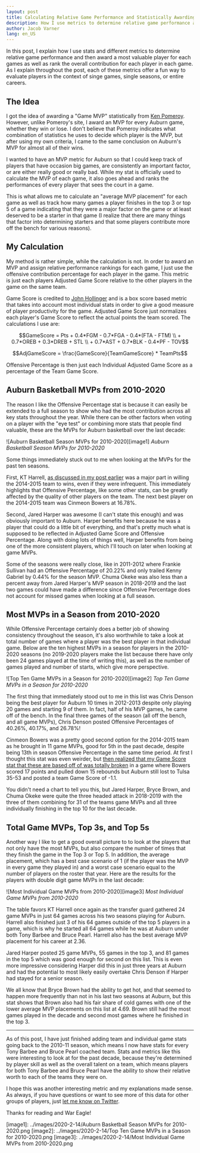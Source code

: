 ```yaml
---
layout: post
title: Calculating Relative Game Performance and Statistically Awarding MVPs
description: How I use metrics to determine relative game performance and award MVPs on a per-game and season basis as well as examples from Auburn basketball for the last decade under Bruce Pearl and Tony Barbee.
author: Jacob Varner
lang: en_US
---
```


In this post, I explain how I use stats and different metrics to determine relative game performance and then award a most valuable player for each games as well as rank the overall contribution for each player in each game. As I explain throughout the post, each of these metrics offer a fun way to evaluate players in the context of singe games, single seasons, or entire careers.

## The Idea

I got the idea of awarding a "Game MVP" statistically from [Ken Pomeroy](https://www.kenpom.com/). However, unlike Pomeroy's site, I award an MVP for every Auburn game, whether they win or lose. I don't believe that Pomeroy indicates what combination of statistics he uses to decide which player is the MVP, but after using my own criteria, I came to the same conclusion on Auburn's MVP for almost all of their wins.

I wanted to have an MVP metric for Auburn so that I could keep track of players that have occasion big games, are consistently an important factor, or are either really good or really bad. While my stat is officially used to calculate the MVP of each game, it also goes ahead and ranks the performances of every player that sees the court in a game.

This is what allows me to calculate an "average MVP placement" for each game as well as track how many games a player finishes in the top 3 or top 5 of a game indicating that they were a major factor on the game or at least deserved to be a starter in that game (I realize that there are many things that factor into determining starters and that some players contribute more off the bench for various reasons).

## My Calculation

My method is rather simple, while the calculation is not. In order to award an MVP and assign relative performance rankings for each game, I just use the offensive contribution percentage for each player in the game. This metric is just each players Adjusted Game Score relative to the other players in the game on the same team.

Game Score is credited to [John Hollinger](https://theathletic.com/author/john-hollinger/) and is a box score based metric that takes into account most individual stats in order to give a good measure of player productivity for the game. Adjusted Game Score just normalizes each player's Game Score to reflect the actual points the team scored. The calculations I use are:

$$GameScore = Pts + 0.4*FGM - 0.7*FGA - 0.4*(FTA - FTM) \\ + 0.7*OREB + 0.3*DREB + STL \\ + 0.7*AST + 0.7*BLK - 0.4*PF - TOV$$

$$AdjGameScore = \frac{GameScore}{TeamGameScore} * TeamPts$$

Offensive Percentage is then just each Individual Adjusted Game Score as a percentage of the Team Game Score.

## Auburn Basketball MVPs from 2010-2020

The reason I like the Offensive Percentage stat is because it can easily be extended to a full season to show who had the most contribution across all key stats throughout the year. While there can be other factors when voting on a player with the "eye test" or combining more stats that people find valuable, these are the MVPs for Auburn basketball over the last decade:

![Auburn Basketball Season MVPs for 2010-2020][image1]
_Auburn Basketball Season MVPs for 2010-2020_

Some things immediately stuck out to me when looking at the MVPs for the past ten seasons.

First, KT Harrell, [as discussed in my post earlier](https://hoops.jacobvarner.com/breaking-down-individual-win-loss-records-for-auburn-basketball-in-the-bruce-pearl-era/) was a major part in willing the 2014-2015 team to wins, even if they were infrequent. This immediately highlights that Offensive Percentage, like some other stats, can be greatly affected by the quality of other players on the team. The next best player on the 2014-2015 team was Cinmeon Bowers at 16.78%.

Second, Jared Harper was awesome (I can't state this enough) and was obviously important to Auburn. Harper benefits here because he was a player that could do a little bit of everything, and that's pretty much what is supposed to be reflected in Adjusted Game Score and Offensive Percentage. Along with doing lots of things well, Harper benefits from being one of the more consistent players, which I'll touch on later when looking at game MVPs.

Some of the seasons were really close, like in 2011-2012 where Frankie Sullivan had an Offensive Percentage of 20.22% and only trailed Kenny Gabriel by 0.44% for the season MVP. Chuma Okeke was also less than a percent away from Jared Harper's MVP season in 2018-2019 and the last two games could have made a difference since Offensive Percentage does not account for missed games when looking at a full season.

## Most MVPs in a Season from 2010-2020

While Offensive Percentage certainly does a better job of showing consistency throughout the season, it's also worthwhile to take a look at total number of games where a player was the best player in that individual game. Below are the ten highest MVPs in a season for players in the 2010-2020 seasons (no 2019-2020 players make the list because there have only been 24 games played at the time of writing this), as well as the number of games played and number of starts, which give more perspective.

![Top Ten Game MVPs in a Season for 2010-2020][image2]
_Top Ten Game MVPs in a Season for 2010-2020_

The first thing that immediately stood out to me in this list was Chris Denson being the best player for Auburn 10 times in 2012-2013 despite only playing 20 games and starting 9 of them. In fact, half of his MVP games, he came off of the bench. In the final three games of the season (all off the bench, and all game MVPs), Chris Denson posted Offensive Percentages of 40.26%, 40.17%, and 26.78%!

Cinmeon Bowers was a pretty good second option for the 2014-2015 team as he brought in 11 game MVPs, good for 5th in the past decade, despite being 13th in season Offensive Percentage in the same time period. At first I thought this stat was even weirder, but [then realized that my Game Score stat that these are based off of was totally broken](https://twitter.com/jacobvarner/status/1228167920812838914?s=20) in a game where Bowers scored 17 points and pulled down 15 rebounds but Auburn still lost to Tulsa 35-53 and posted a team Game Score of -1.1.

You didn't need a chart to tell you this, but Jared Harper, Bryce Brown, and Chuma Okeke were quite the three headed attack in 2018-2019 with the three of them combining for 31 of the teams game MVPs and all three individually finishing in the top 10 for the last decade.

## Total Game MVPs, Top 3s, and Top 5s

Another way I like to get a good overall picture to to look at the players that not only have the most MVPs, but also compare the number of times that they finish the game in the Top 3 or Top 5. In addition, the average placement, which has a best case scenario of 1 (if the player was the MVP in every game they played in) and a worst case scenario equal to the number of players on the roster that year. Here are the results for the players with double digit game MVPs in the last decade:

![Most Individual Game MVPs from 2010-2020][image3]
_Most Individual Game MVPs from 2010-2020_

The table favors KT Harrell once again as the transfer guard gathered 24 game MVPs in just 64 games across his two seasons playing for Auburn. Harrell also finished just 3 of his 64 games outside of the top 5 players in a game, which is why he started all 64 games while he was at Auburn under both Tony Barbee and Bruce Pearl. Harrell also has the best average MVP placement for his career at 2.36.

Jared Harper posted 25 game MVPs, 55 games in the top 3, and 81 games in the top 5 which was good enough for second on this list. This is even more impressive considering Harper did this in just three years at Auburn and had the potential to most likely easily overtake Chris Denson if Harper had stayed for a senior season.

We all know that Bryce Brown had the ability to get hot, and that seemed to happen more frequently than not in his last two seasons at Auburn, but this stat shows that Brown also had his fair share of cold games with one of the lower average MVP placements on this list at 4.69. Brown still had the most games played in the decade and second most games where he finished in the top 3.

---

As of this post, I have just finished adding team and individual game stats going back to the 2010-11 season, which means I now have stats for every Tony Barbee and Bruce Pearl coached team. Stats and metrics like this were interesting to look at for the past decade, because they're determined by player skill as well as the overall talent on a team, which means players for both Tony Barbee and Bruce Pearl have the ability to show their relative worth to each of the teams they were on.

I hope this was another interesting metric and my explanations made sense. As always, if you have questions or want to see more of this data for other groups of players, just [let me know on Twitter](https://wwww.twitter.com/jacobvarner).

Thanks for reading and War Eagle!

[image1]: ../images/2020-2-14/Auburn Basketball Season MVPs for 2010-2020.png
[image2]: ../images/2020-2-14/Top Ten Game MVPs in a Season for 2010-2020.png
[image3]: ../images/2020-2-14/Most Individual Game MVPs from 2010-2020.png
